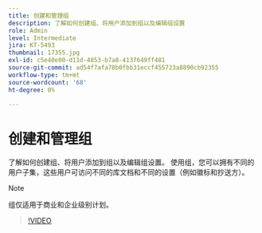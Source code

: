 ```yaml
---
title: 创建和管理组
description: 了解如何创建组、将用户添加到组以及编辑组设置
role: Admin
level: Intermediate
jira: KT-5493
thumbnail: 17355.jpg
exl-id: c5e40e00-d11d-4853-b7a8-4137649ff481
source-git-commit: ad54f7afa78b0fbb31eccf455723a8890cb92355
workflow-type: tm+mt
source-wordcount: '68'
ht-degree: 0%

---
```


# 创建和管理组

了解如何创建组、将用户添加到组以及编辑组设置。 使用组，您可以拥有不同的用户子集，这些用户可访问不同的库文档和不同的设置（例如徽标和抄送方）。

>[!NOTE]
>
>组仅适用于商业和企业级别计划。

>[!VIDEO](https://video.tv.adobe.com/v/344682?quality=12&learn=on&hidetitle=true)
